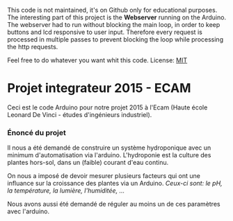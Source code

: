 This code is not maintained, it's on Github only for educational purposes. The interesting part of this project is the **Webserver** running on the Arduino. The webserver had to run without blocking the main loop, in order to keep buttons and lcd responsive to user input. Therefore every request is processed in multiple passes to prevent blocking the loop while processing the http requests.

Feel free to do whatever you want whit this code. License: [MIT](LICENSE)

# Projet integrateur 2015 - ECAM

Ceci est le code Arduino pour notre projet 2015 à l'Ecam 
(Haute école Leonard De Vinci - études d'ingénieurs industriel).

### Énoncé du projet

Il nous a été demandé de construire un système hydroponique avec un minimum d'automatisation via l'arduino.
L'hydroponie est la culture des plantes hors-sol, dans un (faible) courant d'eau continu.

On nous a imposé de devoir mesurer plusieurs facteurs qui ont une influance sur la croissance des plantes via un Arduino.
*Ceux-ci sont: le pH, la température, la lumière, l'humiditée, ...*

Nous avons aussi été demandé de réguler au moins un de ces paramètres avec l'arduino.
